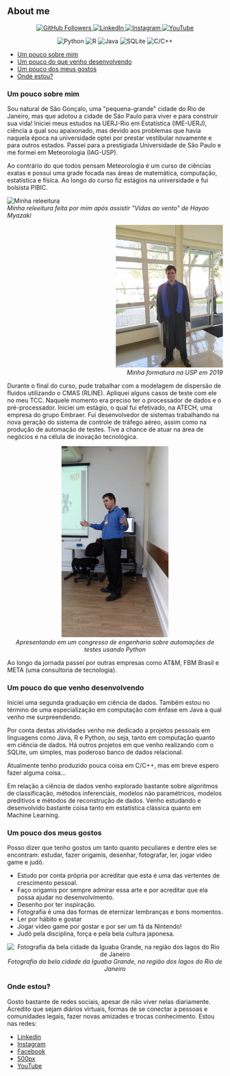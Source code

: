 ## About me

<p align="center">
  <a href="https://github.com/paulopimenta6">
    <img src="https://img.shields.io/github/followers/paulopimenta6?label=GitHub&style=social" alt="GitHub Followers">
  </a>
  <a href="https://www.linkedin.com/in/paulo-henrique-pimenta/">
    <img src="https://img.shields.io/badge/LinkedIn-blue?logo=linkedin&style=flat&link=https://www.linkedin.com/in/paulo-henrique-pimenta/" alt="LinkedIn">
  </a>
  <a href="https://www.instagram.com/paulopimenta6/">
    <img src="https://img.shields.io/badge/Instagram-E4405F?logo=instagram&logoColor=white&style=flat" alt="Instagram">
  </a>
  <a href="https://www.youtube.com/@paulopi997">
    <img src="https://img.shields.io/badge/YouTube-FF0000?logo=youtube&logoColor=white" alt="YouTube">
  </a>
</p>

<p align="center">
  <img src="https://img.shields.io/badge/Python-3776AB?logo=python&logoColor=white" alt="Python">
  <img src="https://img.shields.io/badge/R-276DC3?logo=r&logoColor=white" alt="R">
  <img src="https://img.shields.io/badge/Java-007396?logo=java&logoColor=white" alt="Java">
  <img src="https://img.shields.io/badge/SQLite-003B57?logo=sqlite&logoColor=white" alt="SQLite">
  <img src="https://img.shields.io/badge/C/C++-00599C?logo=c%2B%2B&logoColor=white" alt="C/C++">
</p>


- [Um pouco sobre mim](#Um-pouco-sobre-mim)
- [Um pouco do que venho desenvolvendo](#Um-pouco-do-que-venho-desenvolvendo)
- [Um pouco dos meus gostos](#Um-pocuo-dos-meus-gostos)
- [Onde estou?](#Onde-estou)

### Um pouco sobre mim

Sou natural de São Gonçalo, uma "pequena-grande" cidade do Rio de Janeiro, mas que adotou a cidade de São Paulo para viver e para construir sua vida! Iniciei meus estudos na UERJ-Rio em Estatística (IME-UERJ), ciência a qual sou apaixonado, mas devido aos problemas que havia naquela época na universidade optei por prestar vestibular novamente e para outros estados. Passei para a prestigiada Universidade de São Paulo e me formei em Meteorologia (IAG-USP).

Ao contrário do que todos pensam Meteorologia é um curso de ciências exatas e possui uma grade focada nas áreas de matemática, computação, estatística e física. Ao longo do curso fiz estágios na universidade e fui bolsista PIBIC.

<p align="left">
  <img src="./aboutme/aluno_1.png" alt="Minha releeitura" width="250">
  <br>
  <em>Minha releeitura feita por mim após assistir "Vidas ao vento" de Hayao Myazaki</em>
</p>

<p align="right">
  <img src="./aboutme/IMG_20190816_134532.jpg" alt="Minha formatura" width="250">
  <br>
  <em>Minha formatura na USP em 2019</em>
</p>

Durante o final do curso, pude trabalhar com a modelagem de dispersão de fluidos utilizando o CMAS (RLINE). Apliquei alguns casos de teste com ele no meu TCC. Naquele momento era preciso ter o processador de dados e o pré-processador. Iniciei um estágio, o qual fui efetivado, na ATECH, uma empresa do grupo Embraer. Fui desenvolvedor de sistemas trabalhando na nova geração do sistema de controle de tráfego aéreo, assim como na produção de automação de testes. Tive a chance de atuar na área de negócios e na célula de inovação tecnológica.

<p align="center">
  <img src="./aboutme/IMG-20180522-WA0002.jpg" alt="Apresentado os resultados das automações em um congresso" width="250">
  <br>
  <em>Apresentando em um congresso de engenharia sobre automações de testes usando Python</em>
</p>

Ao longo da jornada passei por outras empresas como AT&M, FBM Brasil e META (uma consultoria de tecnologia). 

### Um pouco do que venho desenvolvendo

 Iniciei uma segunda graduação em ciência de dados. Também estou no término de uma especialização em computação com ênfase em Java a qual venho me surpreendendo.

Por conta destas atividades venho me dedicado a projetos pessoais em linguagens como Java, R e Python, ou seja, tanto em computação quanto em ciência de dados. Há outros projetos em que venho realizando com o SQLite, um simples, mas poderoso banco de dados relacional.

Atualmente tenho produzido pouca coisa em C/C++, mas em breve espero fazer alguma coisa...

Em relação a ciência de dados venho explorado bastante sobre algoritmos de classificação, métodos inferenciais, modelos não paramétricos, modelos preditivos e métodos de reconstrução de dados. Venho estudando e desenvolvido bastante coisa tanto em estatística clássica quanto em Machine Learning.

### Um pouco dos meus gostos

Posso dizer que tenho gostos um tanto quanto peculiares e dentre eles se encontram: estudar, fazer origamis, desenhar, fotografar, ler, jogar video game e judô.

- Estudo por conta própria por acreditar que esta é uma das vertentes de crescimento pessoal.
- Faço origamis por sempre admirar essa arte e por acreditar que ela possa ajudar no desenvolvimento. 
- Desenho por ter inspiração.
- Fotografia é uma das formas de eternizar lembranças e bons momentos.
- Ler por hábito e gostar
- Jogar video game por gostar e por ser um fã da Nintendo!
- Judô pela disciplina, força e pela bela cultura japonesa.

<p align="center">
  <img src="./aboutme/IMG_20250216_113537.jpg" alt="Fotografia da bela cidade da Iguaba Grande, na região dos lagos do Rio de Janeiro" width="250">
  <br>
  <em>Fotografia da bela cidade da Iguaba Grande, na região dos lagos do Rio de Janeiro</em>
</p>

### Onde estou?

Gosto bastante de redes sociais, apesar de não viver nelas diariamente. Acredito que sejam diários virtuais, formas de se conectar a pessoas e comunidades legais, fazer novas amizades e trocas conhecimento. Estou nas redes:

- [Linkedin](https://www.linkedin.com/in/paulo-henrique-pimenta/)
- [Instagram](https://www.instagram.com/paulopimenta6/)
- [Facebook](https://web.facebook.com/paulo.h.pimenta/)
- [500px](https://500px.com/p/paulopimenta6?view=photos)
- [YouTube](https://www.youtube.com/@paulopi997)